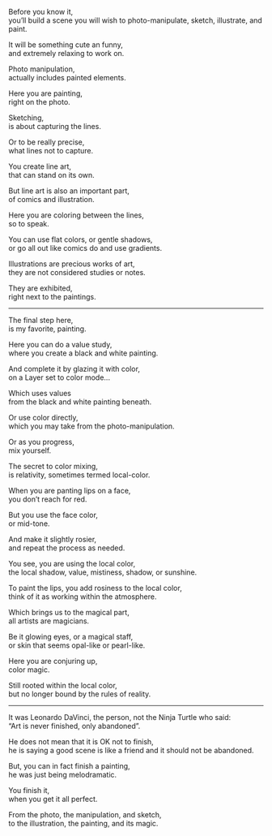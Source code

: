 Before you know it,\
you’ll build a scene you will wish to photo-manipulate, sketch, illustrate, and paint.

It will be something cute an funny,\
and extremely relaxing to work on.

Photo manipulation,\
actually includes painted elements.

Here you are painting,\
right on the photo.

Sketching,\
is about capturing the lines.

Or to be really precise,\
what lines not to capture.

You create line art,\
that can stand on its own.

But line art is also an important part,\
of comics and illustration.

Here you are coloring between the lines,\
so to speak.

You can use flat colors, or gentle shadows,\
or go all out like comics do and use gradients.

Illustrations are precious works of art,\
they are not considered studies or notes.

They are exhibited,\
right next to the paintings.

---

The final step here,\
is my favorite, painting.

Here you can do a value study,\
where you create a black and white painting.

And complete it by glazing it with color,\
on a Layer set to color mode...

Which uses values\
from the black and white painting beneath.

Or use color directly,\
which you may take from the photo-manipulation.

Or as you progress,\
mix yourself.

The secret to color mixing,\
is relativity, sometimes termed local-color.

When you are panting lips on a face,\
you don’t reach for red.

But you use the face color,\
or mid-tone.

And make it slightly rosier,\
and repeat the process as needed.

You see, you are using the local color,\
the local shadow, value, mistiness, shadow, or sunshine.

To paint the lips, you add rosiness to the local color,\
think of it as working within the atmosphere.

Which brings us to the magical part,\
all artists are magicians.

Be it glowing eyes, or a magical staff,\
or skin that seems opal-like or pearl-like.

Here you are conjuring up,\
color magic.

Still rooted within the local color,\
but no longer bound by the rules of reality.

---

It was Leonardo DaVinci, the person, not the Ninja Turtle who said:\
“Art is never finished, only abandoned”.

He does not mean that it is OK not to finish,\
he is saying a good scene is like a friend and it should not be abandoned.

But, you can in fact finish a painting,\
he was just being melodramatic.

You finish it,\
when you get it all perfect.

From the photo, the manipulation, and sketch,\
to the illustration, the painting, and its magic.
